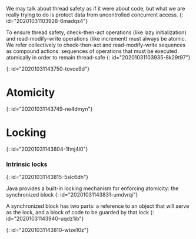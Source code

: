 We may talk about thread safety as if it were about code, but what we are really trying to do is
protect data from uncontrolled concurrent access.
{: id="20201031103928-6madqs4"}

To ensure thread safety, check-then-act operations (like lazy initialization) and read-modify-write operations (like increment) must always be atomic.
We refer collectively to check-then-act and read-modify-write sequences as compound actions: sequences of operations that must be executed atomically in order
to remain thread-safe
{: id="20201031103935-8k29t97"}

{: id="20201031143750-tovce9d"}

# Atomicity
{: id="20201031143749-ne4dmyn"}

# Locking
{: id="20201031143804-1fmj4l0"}

### Intrinsic locks
{: id="20201031143815-5slc6dh"}

Java provides a built-in locking mechanism for enforcing atomicity: the synchronized block
{: id="20201031143831-umdvrqi"}

A synchronized block has two parts: a reference to an object that will serve as the lock, and a
block of code to be guarded by that lock
{: id="20201031143940-uqdz1ib"}

{: id="20201031143810-wtze10z"}

